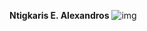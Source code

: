<b>Ntigkaris E. Alexandros</b>
![img](https://github.com/ntigkaris/swarm_intelligence/assets/87975862/498542a0-7c38-4624-8e8a-3e523309a1b3)
